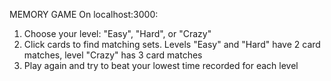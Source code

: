 
MEMORY GAME
On localhost:3000:
1) Choose your level: "Easy", "Hard", or "Crazy"
2) Click cards to find matching sets. Levels "Easy" and "Hard" have 2 card matches, level "Crazy" has 3 card matches
3) Play again and try to beat your lowest time recorded for each level
